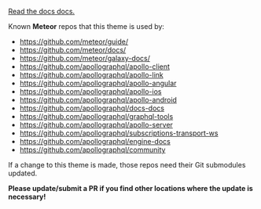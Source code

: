 [Read the docs docs.](https://docs-docs.netlify.com/docs/docs/)

Known **Meteor** repos that this theme is used by:

* https://github.com/meteor/guide/
* https://github.com/meteor/docs/
* https://github.com/meteor/galaxy-docs/
* https://github.com/apollographql/apollo-client
* https://github.com/apollographql/apollo-link
* https://github.com/apollographql/apollo-angular
* https://github.com/apollographql/apollo-ios
* https://github.com/apollographql/apollo-android
* https://github.com/apollographql/docs-docs
* https://github.com/apollographql/graphql-tools
* https://github.com/apollographql/apollo-server
* https://github.com/apollographql/subscriptions-transport-ws
* https://github.com/apollographql/engine-docs
* https://github.com/apollographql/community

If a change to this theme is made, those repos need their Git submodules updated.

**Please update/submit a PR if you find other locations where the update is necessary!**
